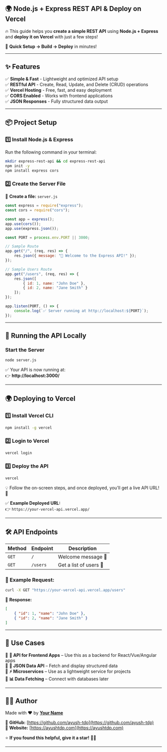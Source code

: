 ## **🌍 Node.js + Express REST API & Deploy on Vercel**  

🔥 This guide helps you **create a simple REST API** using **Node.js + Express** and **deploy it on Vercel** with just a few steps!  

🚀 **Quick Setup → Build → Deploy** in minutes!  

---

## **✨ Features**  

✅ **Simple & Fast** - Lightweight and optimized API setup  
✅ **RESTful API** - Create, Read, Update, and Delete (CRUD) operations  
✅ **Vercel Hosting** - Free, fast, and easy deployment  
✅ **CORS Enabled** - Works with frontend applications  
✅ **JSON Responses** - Fully structured data output  

---

## **📦 Project Setup**  

### **1️⃣ Install Node.js & Express**  
Run the following command in your terminal:  
```bash
mkdir express-rest-api && cd express-rest-api
npm init -y
npm install express cors
```

### **2️⃣ Create the Server File**  
📝 **Create a file:** `server.js`  
```javascript
const express = require("express");
const cors = require("cors");

const app = express();
app.use(cors());
app.use(express.json());

const PORT = process.env.PORT || 3000;

// Sample Route
app.get("/", (req, res) => {
    res.json({ message: "🚀 Welcome to the Express API!" });
});

// Sample Users Route
app.get("/users", (req, res) => {
    res.json([
        { id: 1, name: "John Doe" },
        { id: 2, name: "Jane Smith" }
    ]);
});

app.listen(PORT, () => {
    console.log(`✅ Server running at http://localhost:${PORT}`);
});
```

---

## **🚀 Running the API Locally**  

### **Start the Server**  
```bash
node server.js
```
✅ Your API is now running at:  
👉 **http://localhost:3000/**  

---

## **🌍 Deploying to Vercel**  

### **1️⃣ Install Vercel CLI**  
```bash
npm install -g vercel
```

### **2️⃣ Login to Vercel**  
```bash
vercel login
```

### **3️⃣ Deploy the API**  
```bash
vercel
```
💡 Follow the on-screen steps, and once deployed, you’ll get a live API URL! 🎉  

✅ **Example Deployed URL:**  
👉 `https://your-vercel-api.vercel.app/`  

---

## **🛠 API Endpoints**  

| Method | Endpoint      | Description               |
|--------|-------------|---------------------------|
| `GET`  | `/`         | Welcome message 🚀       |
| `GET`  | `/users`    | Get a list of users 👥    |

### **📌 Example Request:**  
```bash
curl -X GET "https://your-vercel-api.vercel.app/users"
```

📌 **Response:**  
```json
[
    { "id": 1, "name": "John Doe" },
    { "id": 2, "name": "Jane Smith" }
]
```

---

## **🔗 Use Cases**
📌 **🔄 API for Frontend Apps** – Use this as a backend for React/Vue/Angular apps  
📌 **📝 JSON Data API** – Fetch and display structured data  
📌 **⚡️ Microservices** – Use as a lightweight service for projects  
📌 **📊 Data Fetching** – Connect with databases later  

---

## **👨‍💻 Author**
Made with ❤️ by **[Your Name](https://github.com/ayush-tdp)**  

📌 **GitHub:** [https://github.com/ayush-tdp](https://github.com/ayush-tdp)  
📌 **Website:** [https://ayushtdp.com](https://ayushtdp.com)  

⭐ **If you found this helpful, give it a star!** 🌟🚀  

---
